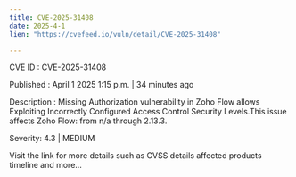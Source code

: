 ```yaml
---
title: CVE-2025-31408
date: 2025-4-1
lien: "https://cvefeed.io/vuln/detail/CVE-2025-31408"

---
```


CVE ID : CVE-2025-31408
 
Published :  April 1
2025
1:15 p.m. | 34 minutes ago
 
Description : Missing Authorization vulnerability in Zoho Flow allows Exploiting Incorrectly Configured Access Control Security Levels.This issue affects Zoho Flow: from n/a through 2.13.3.
 
Severity: 4.3 | MEDIUM
 
Visit the link for more details
such as CVSS details
affected products
timeline
and more...
